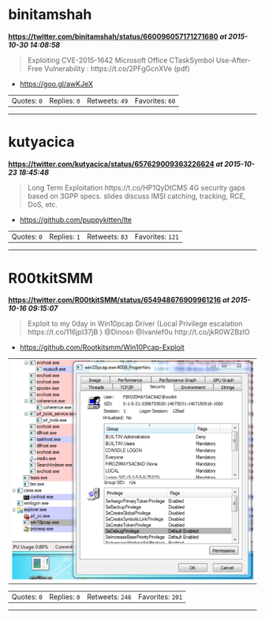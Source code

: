 # binitamshah
**https://twitter.com/binitamshah/status/660096057171271680 _at 2015-10-30 14:08:58_**
<blockquote>
Exploiting CVE-2015-1642 Microsoft Office CTaskSymbol Use-After-Free
Vulnerability : https://t.co/2PFgGcnXVe (pdf)
</blockquote>

* https://goo.gl/awKJeX

<table><tr>
<td>Quotes: <code>0</code></td>
<td>Replies: <code>0</code></td>
<td>Retweets: <code>49</code></td>
<td>Favorites: <code>60</code></td>
</tr></table>

---

# kutyacica
**https://twitter.com/kutyacica/status/657629009363226624 _at 2015-10-23 18:45:48_**
<blockquote>
Long Term Exploitation https://t.co/HP1QyDtCMS 4G security gaps based on 3GPP specs. slides discuss IMSI catching, tracking, RCE, DoS, etc.
</blockquote>

* https://github.com/puppykitten/lte

<table><tr>
<td>Quotes: <code>0</code></td>
<td>Replies: <code>1</code></td>
<td>Retweets: <code>83</code></td>
<td>Favorites: <code>121</code></td>
</tr></table>

---

# R00tkitSMM
**https://twitter.com/R00tkitSMM/status/654948676909961216 _at 2015-10-16 09:15:07_**
<blockquote>
Exploit to my 0day in Win10pcap Driver (Local Privilege escalation https://t.co/116jpl37jB ) @Dinosn @Ivanlef0u http://t.co/jkR0WZBzlO
</blockquote>

* https://github.com/Rootkitsmm/Win10Pcap-Exploit

<table><tr>
<td><img src="pictures/http+++pbs.twimg.com+media+CRbYWZHVAAElQTP.png" alt="http://pbs.twimg.com/media/CRbYWZHVAAElQTP.png"></td>
</table></tr>
<table><tr>
<td>Quotes: <code>0</code></td>
<td>Replies: <code>0</code></td>
<td>Retweets: <code>246</code></td>
<td>Favorites: <code>201</code></td>
</tr></table>

---

